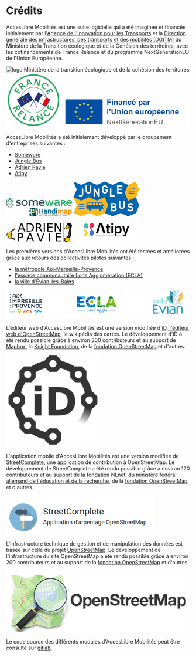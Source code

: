# Crédits

AccesLibre Mobilités est une suite logicielle qui a été imaginée et financée initialement par l'[Agence de l'Innovation pour les Transports](https://www.ecologie.gouv.fr/agence-innovation-transports) et la [Direction 
générale des infrastructures, des transports et des mobilités 
(DGITM)](https://www.ecologie.gouv.fr/direction-generale-des-infrastructures-des-transports-et-des-mobilites-dgitm) 
du Ministère de la Transition écologique et de la Cohésion des territoires, 
avec les cofinancements de France Relance et du programme NextGenerationEU de 
l'Union Européenne.

![logo Ministère de la transition écologique et de la cohésion des 
territoires](img/Ministere_de_la_Transition_ecologique_et_de_la_Cohesion_des_territoires.png)
![logo France Relance](img/france_relance_logo.png)
![logo NetxGenerationEU](img/nextgeneu_logo.png)

AccesLibre Mobilités a été initialement développé par le groupement d'entreprises suivantes :

* [Someware](https://www.someware.fr/)
* [Jungle Bus](https://junglebus.io/)
* [Adrien Pavie](https://pavie.info/)
* [Atipy](https://atipy.fr/)

[![Someware](img/someware-logo.png)](https://www.someware.fr)
[![Jungle Bus](img/junglebus-logo.png)](https://junglebus.io/)
[![Adrien Pavie](img/adrienpavie-logo.png)](https://pavie.info/)
[![Atipy](img/atipy-logo.png)](https://www.atipy.fr/)

Les premières versions d'AccesLibre Mobilités ont été testées et améliorées grâce aux retours des collectivités pilotes suivantes :

* [la métropole Aix-Marseille-Provence](https://ampmetropole.fr/)
* [l'espace communautaire Lons Agglomération (ECLA)](https://www.ecla-jura.fr/)
* [la ville d'Évian-les-Bains](https://ville-evian.fr/)

![logo collectivités pilotes](img/logo-collectivites_pilotes.png)

L'éditeur web d'AccesLibre Mobilités est une version modifiée d'[iD, l'éditeur web d'OpenStreetMap](https://www.openstreetmap.org/edit?editor=id), le wikipédia des cartes. Le développement d'iD a été rendu possible grâce à environ 300 contributeurs et au support de [Mapbox](https://www.mapbox.com/), la [Knight Foundation](https://knightfoundation.org/), de la [fondation OpenStreetMap](https://osmfoundation.org/) et d'autres.

![logo iD](img/logo-iD.png)

L'application mobile d'AccesLibre Mobilités est une version modifiée de [StreetComplete](https://streetcomplete.app/), une application de contribution à OpenStreetMap. Le développement de StreetComplete a été rendu possible grâce à environ 120 contributeurs et au support de la fondation [NLnet](https://nlnet.nl/), du [ministère fédéral allemand de l'éducation et de la recherche](https://bmbf.de/), de la [fondation OpenStreetMap](https://osmfoundation.org/) et d'autres.

![logo StreetComplete](img/logo-streetcomplete.png)

L'infrastructure technique de gestion et de manipulation des données est basée sur celle du projet [OpenStreetMap](https://www.openstreetmap.org/). Le développement de l'infrastructure du site OpenStreetMap a été rendu possible grâce à environ 200 contributeurs et au support de la [fondation OpenStreetMap](https://osmfoundation.org/) et d'autres. 

![logo StreetComplete](img/logo-openstreetmap.png)

Le code source des différents modules d'AccesLibre Mobilités peut être consulté sur [gitlab](https://gitlab.com/yukaimaps).

